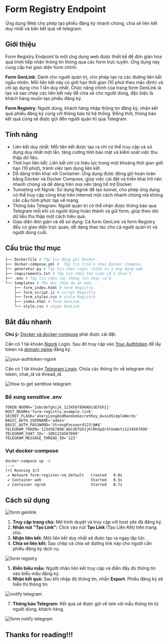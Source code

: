 # Form Registry Endpoint

Ứng dụng Web cho phép tạo phiếu đăng ký nhanh chóng, chia sẻ liên kết duy nhất và bắn kết quả về telegram.

## Giới thiệu

Form Registry Endpoint là một ứng dụng web được thiết kế để đơn giản hóa quá trình tiếp nhận thông tin thông qua các form trực tuyến. Ứng dụng này cung cấp hai giao diện form chính:


**Form GenLink**: Dành cho người quản trị, cho phép tạo ra các đường liên kết ngẫu nhiên. Mỗi liên kết này có giới hạn thời gian (10 phút theo mặc định) và chỉ áp dụng cho 1 lần duy nhất. Chức năng chính của trang form GenLink là tạo và sao chép các liên kết này để chia sẻ cho người dùng, đặc biệc là khách hàng muốn tạo phiếu đăng ký.

**Form Registry**: Người dùng, khách hàng nhập thông tin đăng ký, nhận kết quả phiếu đăng ký cùng với thông báo từ hệ thống. Đồng thời, thông báo kết quả cũng sẽ được gửi đến người quản trị qua Telegram.

## Tính năng

- Liên kết duy nhất: Mỗi liên kết được tạo ra chỉ có thể truy cập và sử dụng duy nhất một lần, tăng cường tính bảo mật và kiểm soát việc thu thập dữ liệu.
- Thời hạn liên kết: Liên kết chỉ có hiệu lực trong một khoảng thời gian giới hạn (10 phút), tránh việc lạm dụng liên kết.
- Dễ dàng triển khai với Container: Ứng dụng được đóng gói hoàn toàn bằng Docker và Docker Compose, giúp việc cài đặt và triển khai trở nên nhanh chóng và dễ dàng trên mọi nền tảng hỗ trợ Docker.
- Tunneling với Ngrok: Sử dụng Ngrok để tạo tunnel, cho phép ứng dụng có thể truy cập công khai trên internet một cách nhanh chóng mà không cần cấu hình phức tạp về mạng.
- Thông báo Telegram: Người quản trị có thể nhận được thông báo qua Telegram mỗi khi có người dùng hoàn thành và gửi form, giúp theo dõi dữ liệu thu thập một cách hiệu quả.
- Giao diện đơn giản và dễ sử dụng: Cả form GenLink và form Registry đều có giao diện trực quan, dễ dàng thao tác cho cả người quản trị và người dùng cuối.

## Cấu trúc thư mục

```bash
├── Dockerfile # Tập tin đóng gói Docker.
├── docker-compose.yml #  Tập tin triển khai Docker Compose.
├── generator.py # Tập tin chứa logic chính của ứng dụng web.
├── requirements.txt # Tập tin chứa thư viện cần thiết.
├── .env # Tập tin chứa các thông tin nhạy cảm
└── templates # Thư mục chứa dự án web.
    ├── form_index.html # form Registry.
    ├── form_script.js # script Registry.
    ├── form_styles.css # style Registry.
    ├── index.html # form GenLink.
    └── style.css # stype GenLink.
```

## Bắt đầu nhanh

**Chú ý:** [Docker và docker-compose](https://docs.docker.com/compose/install/) phải được cài đặt.

Cần có 1 tài khoản [Ngork](https://dashboard.ngrok.com/) Login. Sau đó truy cập vào [Your Authtoken](https://dashboard.ngrok.com/get-started/your-authtoken) để lấy token và [domain name](https://dashboard.ngrok.com/domains) đăng ký.

![your-authtoken-ngork](https://ik.imagekit.io/kitto2k/tech/tutorial-markdown/your-authtoken-ngork.png?updatedAt=1739715996688) 

Cần có 1 tài khoản [Telegram Login](https://desktop.telegram.org/?setln=en). Chứa các thông tin về telegram như token, chat_id và thread_id.

![How to get sentitive telegram](https://ik.imagekit.io/kitto2k/tech/tutorial-markdown/how-to-get-telegram-bot-chat-id.png?updatedAt=1739716463191) 

### Bổ xung sensitive .env

```env
TOKEN_NGORK='2abcdefghijk_1234567890AbCdEfGhIj'
HOST_NGORK='form-registry.example.link'
SECRET_FLASK='aVeryLongAndRandomSecretKey_AvoidSimpleWords'
BASIC_AUTH_USERNAME='admin'
BASIC_AUTH_PASSWORD='StrongPassword123!@#$'
TELEGRAM_TOKEN='1234567890:AbCdEfGhIjKlMnOpQrStUvWxYz1234567890'
TELEGRAM_CHAT_ID='-1001234567890'
TELEGRAM_MESSAGE_THREAD_ID='123'
```

### Vụt docker-compose

```bash
docker-compose up -d
--->
[+] Running 3/3
 ✔ Network form-register-vm_default   Created   0.0s
 ✔ Container web                      Started   0.5s
 ✔ Container ngrok                    Started   0.7s
```

## Cách sử dụng

![form genlink](https://ik.imagekit.io/kitto2k/tech/tutorial-markdown/form-genlink.png?updatedAt=1739717711548) 

1. **Truy cập trang chủ:** Mở trình duyệt và truy cập với host site đã đăng ký.
2. **Nhấn nút "Tạo Link":**  Click vào nút **Tạo Link** (Tạo Liên Kết) trên trang chủ.
3. **Nhận liên kết:** Một liên kết duy nhất sẽ được tạo ra ngay lập tức.
4. **Chia sẻ liên kết:**  Sao chép và chia sẻ đường link này cho người cần phiếu đăng ký dịch vụ.

![form registry](https://ik.imagekit.io/kitto2k/tech/tutorial-markdown/form-registry.png?updatedAt=1739718601819) 

5. **Điền biểu mẫu:** Người nhận liên kết truy cập và điền đầy đủ thông tin vào biểu mẫu đăng ký.
6. **Nhận kết quả:** Sau khi nhập đủ thông tin, nhấn **Export**. Phiếu đăng ký sẽ hiển thị thông tin.

![notify telegram](https://ik.imagekit.io/kitto2k/tech/tutorial-markdown/form-registry.png?updatedAt=1739718601819) 

7. **Thông báo Telegram:**  Kết quả sẽ được gửi về tele với mẫu thông tin từ người dùng, khách hàng.

![form notify telegram](https://ik.imagekit.io/kitto2k/tech/tutorial-markdown/form-notiofy-telegram.png?updatedAt=1739718839871) 

## Thanks for reading!!!
